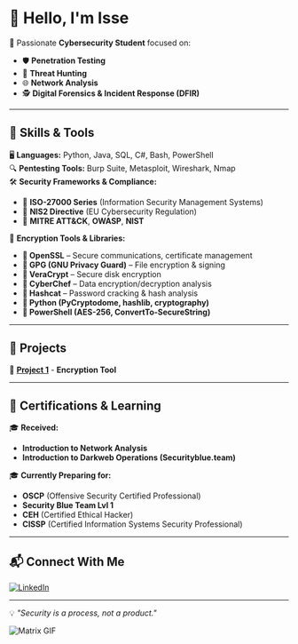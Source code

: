 # 👋 Hello, I'm Isse  

🔹 Passionate **Cybersecurity Student** focused on:  
- 🛡️ **Penetration Testing**  
- 🎯 **Threat Hunting**  
- 🌐 **Network Analysis**  
- 🕵️ **Digital Forensics & Incident Response (DFIR)**  

---

## 🔧 Skills & Tools  
🖥️ **Languages:** Python, Java, SQL, C#, Bash, PowerShell  
🔍 **Pentesting Tools:** Burp Suite, Metasploit, Wireshark, Nmap  
🛠️ **Security Frameworks & Compliance:**  
   - 🔹 **ISO-27000 Series** (Information Security Management Systems)  
   - 🔹 **NIS2 Directive** (EU Cybersecurity Regulation)  
   - 🔹 **MITRE ATT&CK**, **OWASP**, **NIST**  

🔐 **Encryption Tools & Libraries:**  
   - **🔹 OpenSSL** – Secure communications, certificate management  
   - **🔹 GPG (GNU Privacy Guard)** – File encryption & signing  
   - **🔹 VeraCrypt** – Secure disk encryption  
   - **🔹 CyberChef** – Data encryption/decryption analysis  
   - **🔹 Hashcat** – Password cracking & hash analysis  
   - **🔹 Python (PyCryptodome, hashlib, cryptography)**  
   - **🔹 PowerShell (AES-256, ConvertTo-SecureString)**  

---

## 🚀 Projects  
🔹 [**Project 1**](#) - **Encryption Tool**  


---

## 📖 Certifications & Learning  
🎓 **Received:**  
- **Introduction to Network Analysis**  
- **Introduction to Darkweb Operations (Securityblue.team)**  

🎓 **Currently Preparing for:**  
- **OSCP** (Offensive Security Certified Professional)  
- **Security Blue Team Lvl 1**  
- **CEH** (Certified Ethical Hacker)  
- **CISSP** (Certified Information Systems Security Professional)  

---

## 📬 Connect With Me  
[![LinkedIn](https://img.shields.io/badge/-LinkedIn-0077B5?style=flat&logo=linkedin&logoColor=white)](https://www.linkedin.com/in/isac-s-a7ba9a158/)  

---

💡 _"Security is a process, not a product."_  

![Matrix GIF](https://media.giphy.com/media/xT9IgzoKnwFNmISR8I/giphy.gif)
